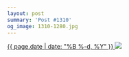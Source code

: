 ```yaml
---
layout: post
summary: 'Post #1310'
og_image: 1310-1280.jpg
---
```


<p>
 <time>
  <a href="/1310">
   {{ page.date | date: "%B %-d, %Y" }}
  </a>
 </time>
 <a href="/1310">
  <img sizes="(min-width: 700px) 50vw, calc(100vw - 2rem)" src="{{ site.assets_url }}/1310-640.jpg" srcset="{{ site.assets_url }}/1310-320.jpg 320w, {{ site.assets_url }}/1310-640.jpg 640w, {{ site.assets_url }}/1310-960.jpg 960w, {{ site.assets_url }}/1310-1280.jpg 1280w"/>
 </a>
</p>
